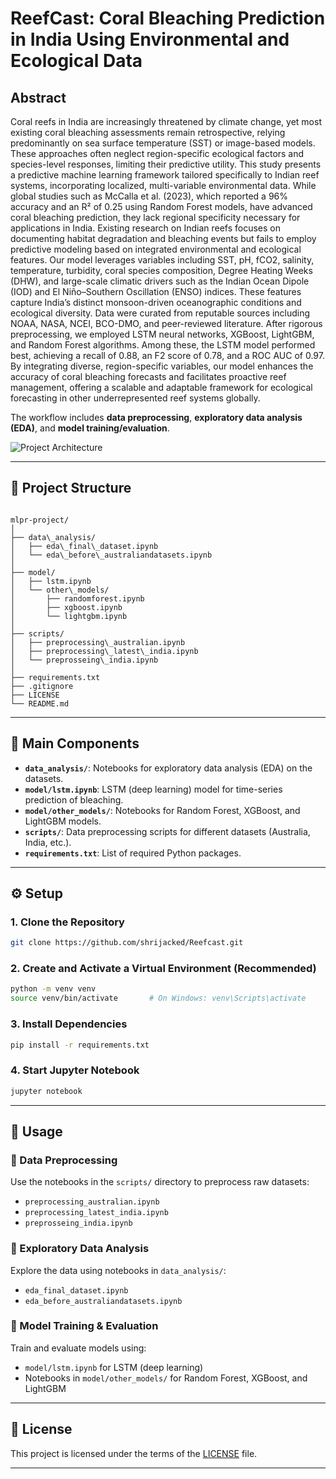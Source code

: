 
# ReefCast: Coral Bleaching Prediction in India Using Environmental and Ecological Data
## Abstract
Coral reefs in India are increasingly threatened by climate change, yet most existing coral bleaching assessments remain retrospective, relying predominantly on sea surface temperature (SST) or image-based models. These approaches often neglect region-specific ecological factors and species-level responses, limiting their predictive utility. This study presents a predictive machine learning framework tailored specifically to Indian reef systems, incorporating localized, multi-variable environmental data. While global studies such as McCalla et al. (2023), which reported a 96% accuracy and an R² of 0.25 using Random Forest models, have advanced coral bleaching prediction, they lack regional specificity necessary for applications in India. Existing research on Indian reefs focuses on documenting habitat degradation and bleaching events but fails to employ predictive modeling based on integrated environmental and ecological features. Our model leverages variables including SST, pH, fCO2, salinity, temperature, turbidity, coral species composition, Degree Heating Weeks (DHW), and large-scale climatic drivers such as the Indian Ocean Dipole (IOD) and El Niño–Southern Oscillation (ENSO) indices. These features capture India’s distinct monsoon-driven oceanographic conditions and ecological diversity. Data were curated from reputable sources including NOAA, NASA, NCEI, BCO-DMO, and peer-reviewed literature. After rigorous preprocessing, we employed LSTM neural networks, XGBoost, LightGBM, and Random Forest algorithms. Among these, the LSTM model performed best, achieving a recall of 0.88, an F2 score of 0.78, and a ROC AUC of 0.97. By integrating diverse, region-specific variables, our model enhances the accuracy of coral bleaching forecasts and facilitates proactive reef management, offering a scalable and adaptable framework for ecological forecasting in other underrepresented reef systems globally.

The workflow includes **data preprocessing**, **exploratory data analysis (EDA)**, and **model training/evaluation**.

![Project Architecture](https://ai3011.plaksha.edu.in/Spring%202025/Images/Rishit%20Anand.png)

---

## 📁 Project Structure

```

mlpr-project/
│
├── data\_analysis/
│   ├── eda\_final\_dataset.ipynb
│   └── eda\_before\_australiandatasets.ipynb
│
├── model/
│   ├── lstm.ipynb
│   └── other\_models/
│       ├── randomforest.ipynb
│       ├── xgboost.ipynb
│       └── lightgbm.ipynb
│
├── scripts/
│   ├── preprocessing\_australian.ipynb
│   ├── preprocessing\_latest\_india.ipynb
│   └── preprosseing\_india.ipynb
│
├── requirements.txt
├── .gitignore
├── LICENSE
└── README.md

````

---

## 🧩 Main Components

- **`data_analysis/`**: Notebooks for exploratory data analysis (EDA) on the datasets.
- **`model/lstm.ipynb`**: LSTM (deep learning) model for time-series prediction of bleaching.
- **`model/other_models/`**: Notebooks for Random Forest, XGBoost, and LightGBM models.
- **`scripts/`**: Data preprocessing scripts for different datasets (Australia, India, etc.).
- **`requirements.txt`**: List of required Python packages.

---

## ⚙️ Setup

### 1. Clone the Repository

```bash
git clone https://github.com/shrijacked/Reefcast.git
````

### 2. Create and Activate a Virtual Environment (Recommended)

```bash
python -m venv venv
source venv/bin/activate       # On Windows: venv\Scripts\activate
```

### 3. Install Dependencies

```bash
pip install -r requirements.txt
```

### 4. Start Jupyter Notebook

```bash
jupyter notebook
```

---

## 🚀 Usage

### 🔹 Data Preprocessing

Use the notebooks in the `scripts/` directory to preprocess raw datasets:

* `preprocessing_australian.ipynb`
* `preprocessing_latest_india.ipynb`
* `preprosseing_india.ipynb`

### 🔹 Exploratory Data Analysis

Explore the data using notebooks in `data_analysis/`:

* `eda_final_dataset.ipynb`
* `eda_before_australiandatasets.ipynb`

### 🔹 Model Training & Evaluation

Train and evaluate models using:

* `model/lstm.ipynb` for LSTM (deep learning)
* Notebooks in `model/other_models/` for Random Forest, XGBoost, and LightGBM

---

## 📄 License

This project is licensed under the terms of the [LICENSE](./LICENSE) file.

---
